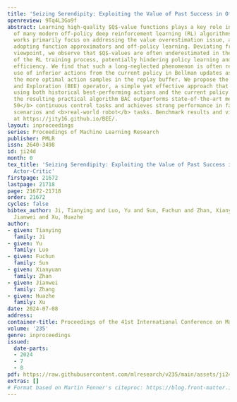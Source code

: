 ```yaml
---
title: 'Seizing Serendipity: Exploiting the Value of Past Success in Off-Policy Actor-Critic'
openreview: 9Tq4L3Go9f
abstract: Learning high-quality $Q$-value functions plays a key role in the success
  of many modern off-policy deep reinforcement learning (RL) algorithms. Previous
  works primarily focus on addressing the value overestimation issue, an outcome of
  adopting function approximators and off-policy learning. Deviating from the common
  viewpoint, we observe that $Q$-values are often underestimated in the latter stage
  of the RL training process, potentially hindering policy learning and reducing sample
  efficiency. We find that such a long-neglected phenomenon is often related to the
  use of inferior actions from the current policy in Bellman updates as compared to
  the more optimal action samples in the replay buffer. We propose the Blended Exploitation
  and Exploration (BEE) operator, a simple yet effective approach that updates $Q$-value
  using both historical best-performing actions and the current policy. Based on BEE,
  the resulting practical algorithm BAC outperforms state-of-the-art methods in <b>over
  50</b> continuous control tasks and achieves strong performance in failure-prone
  scenarios and <b>real-world robot</b> tasks. Benchmark results and videos are available
  at https://jity16.github.io/BEE/.
layout: inproceedings
series: Proceedings of Machine Learning Research
publisher: PMLR
issn: 2640-3498
id: ji24d
month: 0
tex_title: 'Seizing Serendipity: Exploiting the Value of Past Success in Off-Policy
  Actor-Critic'
firstpage: 21672
lastpage: 21718
page: 21672-21718
order: 21672
cycles: false
bibtex_author: Ji, Tianying and Luo, Yu and Sun, Fuchun and Zhan, Xianyuan and Zhang,
  Jianwei and Xu, Huazhe
author:
- given: Tianying
  family: Ji
- given: Yu
  family: Luo
- given: Fuchun
  family: Sun
- given: Xianyuan
  family: Zhan
- given: Jianwei
  family: Zhang
- given: Huazhe
  family: Xu
date: 2024-07-08
address:
container-title: Proceedings of the 41st International Conference on Machine Learning
volume: '235'
genre: inproceedings
issued:
  date-parts:
  - 2024
  - 7
  - 8
pdf: https://raw.githubusercontent.com/mlresearch/v235/main/assets/ji24d/ji24d.pdf
extras: []
# Format based on Martin Fenner's citeproc: https://blog.front-matter.io/posts/citeproc-yaml-for-bibliographies/
---
```

